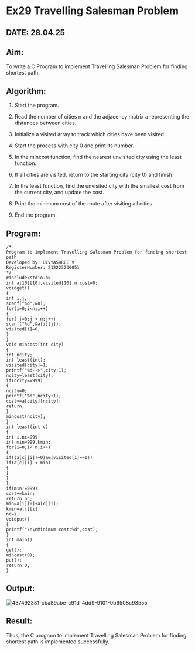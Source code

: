 # Ex29 Travelling Salesman Problem

## DATE: 28.04.25

## Aim:

To write a C Program to implement Travelling Salesman Problem for finding shortest path.

## Algorithm:

1. Start the program.

2. Read the number of cities n and the adjacency matrix a representing the distances between 
cities.

3. Initialize a visited array to track which cities have been visited.

4. Start the process with city 0 and print its number.

5. In the mincost function, find the nearest unvisited city using the least function.

6. If all cities are visited, return to the starting city (city 0) and finish.

7. In the least function, find the unvisited city with the smallest cost from the current city, and 
update the cost.

8. Print the minimum cost of the route after visiting all cities.

9. End the program.

## Program:
```
/*
Program to implement Travelling Salesman Problem for finding shortest path
Developed by: DIVYASHREE V
RegisterNumber: 212223230051
*/
#include<stdio.h>
int a[10][10],visited[10],n,cost=0;
voidget()
{
int i,j;
scanf("%d",&n);
for(i=0;i<n;i++)
{
for( j=0;j < n;j++) 
scanf("%d",&a[i][j]);
visited[i]=0;
}
}
void mincost(int city)
{
int ncity;
int least(int); 
visited[city]=1; 
printf("%d-->",city+1); 
ncity=least(city);
if(ncity==999)
{
ncity=0; 
printf("%d",ncity+1); 
cost+=a[city][ncity]; 
return;
}
mincost(ncity);
}
int least(int c)
{
int i,nc=999;
int min=999,kmin; 
for(i=0;i< n;i++)
{
if((a[c][i]!=0)&&(visited[i]==0)) 
if(a[c][i] < min)
{
}
}
}
if(min!=999)
cost+=kmin; 
return nc;
min=a[i][0]+a[c][i]; 
kmin=a[c][i];
nc=i;
voidput()
{
printf("\n\nMinimum cost:%d",cost);
}
int main()
{
get(); 
mincost(0); 
put(); 
return 0;
}
```

## Output:

![437492381-cba89abe-c91d-4dd9-9101-0b6508c93555](https://github.com/user-attachments/assets/4ccd88d6-ff32-4367-ba42-531b0b791279)


## Result:

Thus, the C program to implement Travelling Salesman Problem for finding shortest path is implemented successfully.

